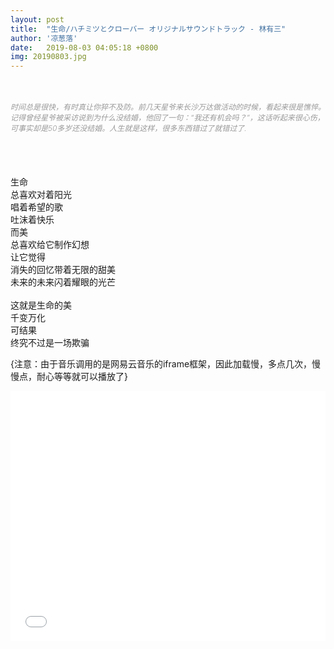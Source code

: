 ```yaml
---
layout: post
title:  "生命/ハチミツとクローバー オリジナルサウンドトラック - 林有三"
author: '凉葱落'
date:   2019-08-03 04:05:18 +0800
img: 20190803.jpg
---
```

<br>
<h5 style="color:#999; font-size:12px;font-weight:300">时间总是很快，有时真让你猝不及防。前几天星爷来长沙万达做活动的时候，看起来很是憔悴。记得曾经星爷被采访说到为什么没结婚，他回了一句：“我还有机会吗？”，这话听起来很心伤，可事实却是50多岁还没结婚。人生就是这样，很多东西错过了就错过了.</h5>
<br>
<br>

生命<br>
总喜欢对着阳光<br>
唱着希望的歌<br>
吐沫着快乐<br>
而美<br>
总喜欢给它制作幻想<br>
让它觉得<br>
消失的回忆带着无限的甜美<br>
未来的未来闪着耀眼的光芒<br>
<br>
这就是生命的美<br>
千变万化<br>
可结果<br>
终究不过是一场欺骗<br>



{注意：由于音乐调用的是网易云音乐的iframe框架，因此加载慢，多点几次，慢慢点，耐心等等就可以播放了}
<iframe frameborder="0" src="//music.163.com/outchain/player?type=1&id=44742&auto=1&height=430" allowfullscreen style="width:100%;height:400px"></iframe>
